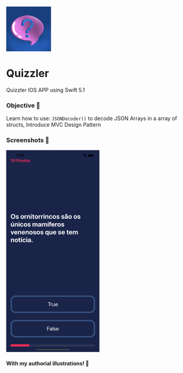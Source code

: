 ![Image](https://raw.githubusercontent.com/joaoipiraja/Quizzler/master/Quizzler/Assets.xcassets/AppIcon.appiconset/120.png)
# Quizzler
Quizzler IOS APP using Swift 5.1
### Objective 📝
Learn how to use:  ``` JSONDecoder() ``` to decode JSON Arrays in a array of structs, Introduce MVC Design Pattern
### Screenshots 📸
[<img src="https://raw.githubusercontent.com/joaoipiraja/Quizzler/master/screenshots/screenshot1.png" width="250"/>](screenshot1.png)
#### With my authorial illustrations! 🎨


